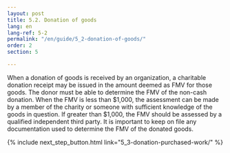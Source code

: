 ```yaml
---
layout: post
title: 5.2. Donation of goods
lang: en
lang-ref: 5-2
permalink: "/en/guide/5_2-donation-of-goods/"
order: 2
section: 5

---
```

When a donation of goods is received by an organization, a charitable donation receipt may be issued in the amount deemed as FMV for those goods. The donor must be able to determine the FMV of the non-cash donation. When the FMV is less than $1,000, the assessment can be made by a member of the charity or someone with sufficient knowledge of the goods in question. If greater than $1,000, the FMV should be assessed by a qualified independent third party. It is important to keep on file any documentation used to determine the FMV of the donated goods.

{% include next_step_button.html link="5_3-donation-purchased-work/" %}
